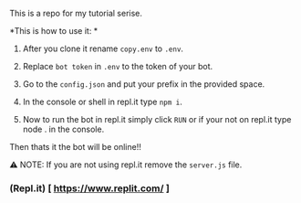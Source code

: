 This is a repo for my tutorial serise.

*This is how to use it: *

1. After you clone it rename `copy.env` to `.env`.


2. Replace `bot token` in `.env` to the token of your bot.


3. Go to the `config.json` and put your prefix in the provided space.


4. In the console or shell in repl.it type ` npm i `.


5. Now to run the bot in repl.it simply click `RUN` or if your not on repl.it type node . in the console.

Then thats it the bot will be online!!


⚠ NOTE: If you are not using repl.it remove the `server.js` file.

### (Repl.it) [ https://www.replit.com/ ]
